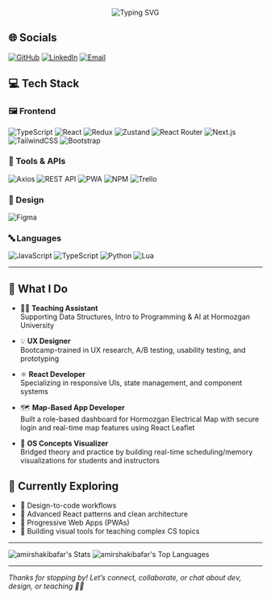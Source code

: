 <p align="center">
  <img src="https://readme-typing-svg.herokuapp.com?font=Fira+Code&weight=500&size=24&pause=10&center=true&vCenter=true&multiline=true&width=700&height=80&lines=Hi+%F0%9F%91%8B%2C+I'm+Amir+Shakibafar;Frontend+Developer+%7C+UX+Designer+%7C+Educator;&color=FFFFFF" alt="Typing SVG" />
</p> 
 
## 🌐 Socials

[![GitHub](https://img.shields.io/badge/GitHub-181717?style=for-the-badge&logo=github&logoColor=white)](https://github.com/AmirShakibafar)
[![LinkedIn](https://img.shields.io/badge/LinkedIn-0A66C2?style=for-the-badge&logo=linkedin&logoColor=white)](https://www.linkedin.com/in/amirshakibafar)
[![Email](https://img.shields.io/badge/Email-amir.shakibafar82%40gmail.com-D14836?style=for-the-badge&logo=gmail&logoColor=white)](mailto:amir.shakibafar82@gmail.com)

## 💻 Tech Stack

### 🖼️ Frontend
![TypeScript](https://img.shields.io/badge/TypeScript-3178C6?style=for-the-badge&logo=typescript&logoColor=white)
![React](https://img.shields.io/badge/React-20232A?style=for-the-badge&logo=react&logoColor=61DAFB)
![Redux](https://img.shields.io/badge/Redux-593D88?style=for-the-badge&logo=redux&logoColor=white)
![Zustand](https://img.shields.io/badge/Zustand-000000?style=for-the-badge&logo=zustand&logoColor=white)
![React Router](https://img.shields.io/badge/React_Router-CA4245?style=for-the-badge&logo=react-router&logoColor=white)
![Next.js](https://img.shields.io/badge/Next.js-000000?style=for-the-badge&logo=next.js&logoColor=white)
![TailwindCSS](https://img.shields.io/badge/TailwindCSS-38B2AC?style=for-the-badge&logo=tailwind-css&logoColor=white)
![Bootstrap](https://img.shields.io/badge/Bootstrap-563D7C?style=for-the-badge&logo=bootstrap&logoColor=white)

### 🔧 Tools & APIs
![Axios](https://img.shields.io/badge/Axios-5A29E4?style=for-the-badge&logo=axios&logoColor=white)
![REST API](https://img.shields.io/badge/REST-API-%23000000?style=for-the-badge)
![PWA](https://img.shields.io/badge/PWA-5A0FC8?style=for-the-badge&logo=pwa&logoColor=white)
![NPM](https://img.shields.io/badge/NPM-CB3837?style=for-the-badge&logo=npm&logoColor=white)
![Trello](https://img.shields.io/badge/Trello-0052CC?style=for-the-badge&logo=trello&logoColor=white)

### 🎨 Design
![Figma](https://img.shields.io/badge/Figma-F24E1E?style=for-the-badge&logo=figma&logoColor=white)


### 🔤 Languages
![JavaScript](https://img.shields.io/badge/JavaScript-F7DF1E?style=for-the-badge&logo=javascript&logoColor=black)
![TypeScript](https://img.shields.io/badge/TypeScript-3178C6?style=for-the-badge&logo=typescript&logoColor=white)
![Python](https://img.shields.io/badge/Python-3670A0?style=for-the-badge&logo=python&logoColor=ffdd54)
![Lua](https://img.shields.io/badge/Lua-000080?style=for-the-badge&logo=lua&logoColor=white)

---
## 💼 What I Do

- 👨‍🏫 **Teaching Assistant**  
  Supporting Data Structures, Intro to Programming & AI at Hormozgan University

- 💡 **UX Designer**  
  Bootcamp-trained in UX research, A/B testing, usability testing, and prototyping

- ⚛️ **React Developer**  
  Specializing in responsive UIs, state management, and component systems

- 🗺️ **Map-Based App Developer**  
  Built a role-based dashboard for Hormozgan Electrical Map with secure login and real-time map features using React Leaflet

- 🧠 **OS Concepts Visualizer**  
  Bridged theory and practice by building real-time scheduling/memory visualizations for students and instructors
  
## 🚀 Currently Exploring

- 🎨 Design-to-code workflows  
- 🧠 Advanced React patterns and clean architecture  
- 📱 Progressive Web Apps (PWAs)  
- 🧪 Building visual tools for teaching complex CS topics

---

![amirshakibafar's Stats](https://github-readme-stats.vercel.app/api?username=amirshakibafar&theme=dark&show_icons=true&hide_border=false&count_private=true)
![amirshakibafar's Top Languages](https://github-readme-stats.vercel.app/api/top-langs/?username=amirshakibafar&theme=dark&show_icons=true&hide_border=false&layout=compact)

---

_Thanks for stopping by! Let’s connect, collaborate, or chat about dev, design, or teaching 👨‍🏫_  
